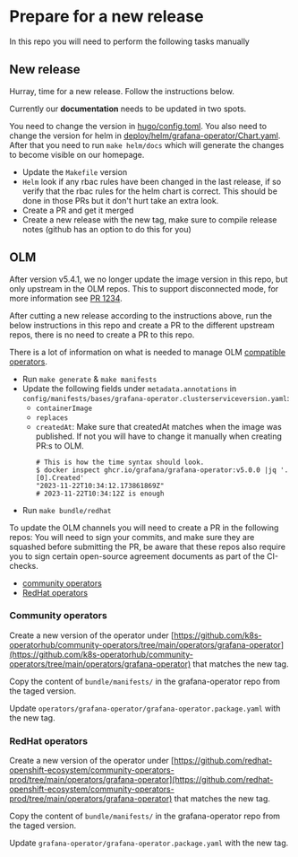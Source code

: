# Prepare for a new release

In this repo you will need to perform the following tasks manually

## New release

Hurray, time for a new release.
Follow the instructions below.

Currently our **documentation** needs to be updated in two spots.

You need to change the version in [hugo/config.toml](hugo/config.toml).
You also need to change the version for helm in [deploy/helm/grafana-operator/Chart.yaml](deploy/helm/grafana-operator/Chart.yaml).
After that you need to run `make helm/docs` which will generate the changes to become visible on our homepage.

- Update the `Makefile` version
- `Helm` look if any rbac rules have been changed in the last release, if so verify that the rbac rules for the helm chart is correct. This should be done in those PRs but it don't hurt take an extra look.
- Create a PR and get it merged
- Create a new release with the new tag, make sure to compile release notes (github has an option to do this for you)

## OLM

After version v5.4.1, we no longer update the image version in this repo, but only upstream in the OLM repos.
This to support disconnected mode, for more information see [PR 1234](https://github.com/grafana/grafana-operator/pull/1234).

After cutting a new release according to the instructions above, run the below instructions in this repo and create a PR to the different upstream repos, there is no need to create a PR to this repo.

There is a lot of information on what is needed to manage OLM [compatible operators](https://redhat-connect.gitbook.io/certified-operator-guide/ocp-deployment/operator-metadata/creating-the-csv).

- Run `make generate` & `make manifests`
- Update the following fields under `metadata.annotations` in `config/manifests/bases/grafana-operator.clusterserviceversion.yaml`:
  - `containerImage`
  - `replaces`
  - `createdAt`: Make sure that createdAt matches when the image was published. If not you will have to change it manually when creating PR:s to OLM.
    ```
    # This is how the time syntax should look.
    $ docker inspect ghcr.io/grafana/grafana-operator:v5.0.0 |jq '.[0].Created'
    "2023-11-22T10:34:12.173861869Z"
    # 2023-11-22T10:34:12Z is enough
    ```
- Run `make bundle/redhat`

To update the OLM channels you will need to create a PR in the following repos:
You will need to sign your commits, and make sure they are squashed before submitting the PR, be aware that these repos also require you to sign certain open-source agreement documents as part of the CI-checks.

- [community operators](https://github.com/k8s-operatorhub/community-operators)
- [RedHat operators](https://github.com/redhat-openshift-ecosystem/community-operators-prod/tree/main/operators)

### Community operators


Create a new version of the operator under
[https://github.com/k8s-operatorhub/community-operators/tree/main/operators/grafana-operator](https://github.com/k8s-operatorhub/community-operators/tree/main/operators/grafana-operator)
that matches the new tag.

Copy the content of `bundle/manifests/` in the grafana-operator repo from the taged version.

Update `operators/grafana-operator/grafana-operator.package.yaml` with the new tag.

### RedHat operators

Create a new version of the operator under
[https://github.com/redhat-openshift-ecosystem/community-operators-prod/tree/main/operators/grafana-operator](https://github.com/redhat-openshift-ecosystem/community-operators-prod/tree/main/operators/grafana-operator)
that matches the new tag.

Copy the content of `bundle/manifests/` in the grafana-operator repo from the taged version.

Update `grafana-operator/grafana-operator.package.yaml` with the new tag.
